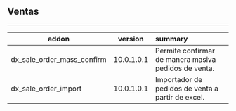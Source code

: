 <h2>Ventas</h2>

***

| addon        | version           | summary  |
| ------------- |:-------------:| :-----|
| dx_sale_order_mass_confirm |10.0.1.0.1  | Permite confirmar de manera masiva pedidos de venta. |  
| dx_sale_order_import |10.0.1.0.1  | Importador de pedidos de venta a partir de excel. |  
